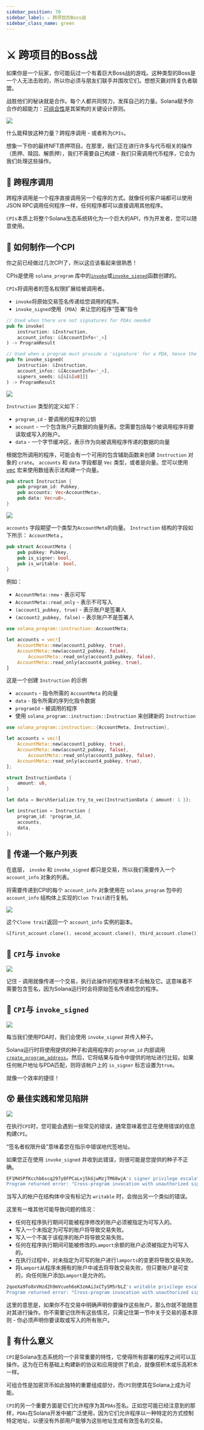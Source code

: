 ```yaml
---
sidebar_position: 70
sidebar_label: ⚔ 跨项目的Boss战
sidebar_class_name: green
---
```


# ⚔ 跨项目的Boss战

如果你是一个玩家，你可能玩过一个有着巨大Boss战的游戏。这种类型的Boss是一个人无法击败的，所以你必须与朋友们联手并围攻它们。想想灭霸对阵复仇者联盟。

战胜他们的秘诀就是合作。每个人都共同努力，发挥自己的力量。Solana赋予你合作的超能力：[可组合性](https://en.wikipedia.org/wiki/Composability?utm_source=buildspace.so&utm_medium=buildspace_project)是其架构的关键设计原则。

![](./img/giphy.gif)


什么能释放这种力量？跨程序调用 - 或者称为`CPIs`。

想象一下你的最终NFT质押项目。在那里，我们正在进行许多与代币相关的操作（质押、赎回、解质押），我们不需要自己构建 - 我们只需调用代币程序，它会为我们处理这些操作。

## 🔀 跨程序调用

跨程序调用是一个程序直接调用另一个程序的方式。就像任何客户端都可以使用JSON RPC调用任何程序一样，任何程序都可以直接调用其他程序。

`CPIs`本质上将整个Solana生态系统转化为一个巨大的API，作为开发者，您可以随意使用。

## 🤔 如何制作一个CPI

你之前已经做过几次CPI了，所以这应该看起来很熟悉！

CPIs是使用 `solana_program` 库中的[`invoke`](https://docs.rs/solana-program/1.10.19/solana_program/program/fn.invoke.html?utm_source=buildspace.so&utm_medium=buildspace_project)或[`invoke_signed`](https://docs.rs/solana-program/1.10.19/solana_program/program/fn.invoke_signed.html?utm_source=buildspace.so&utm_medium=buildspace_project)函数创建的。

`CPIs`将调用者的签名权限扩展给被调用者。

-  `invoke`将原始交易签名传递给您调用的程序。
- `invoke_signed`使用（`PDA`）来让您的程序“签署”指令

```rust
// Used when there are not signatures for PDAs needed
pub fn invoke(
    instruction: &Instruction,
    account_infos: &[AccountInfo<'_>]
) -> ProgramResult

// Used when a program must provide a 'signature' for a PDA, hence the signer_seeds parameter
pub fn invoke_signed(
    instruction: &Instruction,
    account_infos: &[AccountInfo<'_>],
    signers_seeds: &[&[&[u8]]]
) -> ProgramResult
```

![](./img/invoke-.png)

`Instruction` 类型的定义如下：

- `program_id` - 要调用的程序的公钥
- `account` - 一个包含账户元数据的向量列表。您需要包括每个被调用程序将要读取或写入的账户。
- `data` - 一个字节缓冲区，表示作为向被调用程序传递的数据的向量

根据您所调用的程序，可能会有一个可用的包含辅助函数来创建 `Instruction` 对象的 `crate`。 `accounts` 和 `data` 字段都是 `Vec` 类型，或者是向量。您可以使用 [vec](https://doc.rust-lang.org/std/macro.vec.html?utm_source=buildspace.so&utm_medium=buildspace_project#) 宏来使用数组表示法构建一个向量。

```rust
pub struct Instruction {
    pub program_id: Pubkey,
    pub accounts: Vec<AccountMeta>,
    pub data: Vec<u8>,
}
```

![](./img/instruction.png)

`accounts` 字段期望一个类型为`AccountMeta`的向量。 `Instruction` 结构的字段如下所示： `AccountMeta` 。

```rust
pub struct AccountMeta {
    pub pubkey: Pubkey,
    pub is_signer: bool,
    pub is_writable: bool,
}
```

例如：

- `AccountMeta::new` - 表示可写
- `AccountMeta::read_only` - 表示不可写入
- `(account1_pubkey, true)` - 表示账户是签署人
- `(account2_pubkey, false)` - 表示账户不是签署人

```rust
use solana_program::instruction::AccountMeta;

let accounts = vec![
    AccountMeta::new(account1_pubkey, true),
    AccountMeta::new(account2_pubkey, false),
		AccountMeta::read_only(account3_pubkey, false),
    AccountMeta::read_only(account4_pubkey, true),
]
```

这是一个创建 `Instruction` 的示例

- `accounts` - 指令所需的 `AccountMeta` 的向量
- `data` - 指令所需的序列化指令数据
- `programId` - 被调用的程序
- 使用 `solana_program::instruction::Instruction` 来创建新的 `Instruction`

```rust
use solana_program::instruction::{AccountMeta, Instruction},

let accounts = vec![
    AccountMeta::new(account1_pubkey, true),
    AccountMeta::new(account2_pubkey, false),
		AccountMeta::read_only(account3_pubkey, false),
    AccountMeta::read_only(account4_pubkey, true),
];

struct InstructionData {
    amount: u8,
}

let data = BorshSerialize.try_to_vec(InstructionData { amount: 1 });

let instruction = Instruction {
    program_id: *program_id,
    accounts,
    data,
};
```

## 📜 传递一个账户列表

在底层， `invoke` 和 `invoke_signed` 都只是交易，所以我们需要传入一个 `account_info` 对象的列表。

将需要传递到CPI的每个 `account_info` 对象使用在 `solana_program` 包中的 `account_info` 结构体上实现的`Clon Trait`进行复制。


![](./img/call-invoke.png)

这个`Clone trait`返回一个 `account_info` 实例的副本。

```rust
&[first_account.clone(), second_account.clone(), third_account.clone()]
```

## 🏒 `CPI`与 `invoke`


![](./img/cpi-with-invoke.png)

记住 - 调用就像传递一个交易，执行此操作的程序根本不会触及它。这意味着不需要包含签名，因为Solana运行时会将原始签名传递给您的程序。

## 🏑 `CPI`与 `invoke_signed`

![](./img/cpi-with-invoke-signed.png)

每当我们使用PDA时，我们会使用 `invoke_signed` 并传入种子。

Solana运行时将使用提供的种子和调用程序的 `program_id` 内部调用[`create_program_address`](https://docs.rs/solana-program/1.4.4/solana_program/pubkey/struct.Pubkey.html#method.create_program_address?utm_source=buildspace.so&utm_medium=buildspace_project)。然后，它将结果与指令中提供的地址进行比较。如果任何帐户地址与PDA匹配，则将该帐户上的 `is_signer` 标志设置为`true`。

就像一个效率的捷径！

## 😲 最佳实践和常见陷阱

![](./img/cpi-1.png)

在执行`CPI`时，您可能会遇到一些常见的错误，通常意味着您正在使用错误的信息构建`CPI`。

“签名者权限升级”意味着您在指示中错误地代签地址。

如果您正在使用 `invoke_signed` 并收到此错误，则很可能是您提供的种子不正确。

```bash
EF1M4SPfKcchb6scq297y8FPCaLvj5kGjwMzjTM68wjA's signer privilege escalated
Program returned error: "Cross-program invocation with unauthorized signer or writable account"
```


当写入的帐户在结构体中没有标记为 `writable` 时，会抛出另一个类似的错误。



这里有一堆其他可能导致问题的情况：

- 任何在程序执行期间可能被程序修改的账户必须被指定为可写入的。
- 写入一个未指定为可写的账户将导致交易失败。
- 写入一个不属于该程序的账户将导致交易失败。
- 任何在程序执行期间可能被修改的`Lamport`余额的账户必须被指定为可写入的。
- 在执行过程中，对未指定为可写的账户进行`lamports`的变更将导致交易失败。
- 将`Lamport`从程序未拥有的账户中减去将导致交易失败，但只要账户是可变的，向任何账户添加`Lamport`是允许的。

```bash
2qoeXa9fo8xVHzd2h9mVcueh6oK3zmAiJxCTySM5rbLZ's writable privilege escalated
Program returned error: "Cross-program invocation with unauthorized signer or writable account"
```

这里的意思是，如果你不在交易中明确声明你要操作这些账户，那么你就不能随意对其进行操作。你不需要记住所有这些情况，只需记住第一节中关于交易的基本原则 - 你必须声明你要读取或写入的所有账户。

## 🤔 有什么意义

`CPI`是Solana生态系统的一个非常重要的特性，它使得所有部署的程序之间可以互操作。这为在已有基础上构建新的协议和应用提供了机会，就像搭积木或乐高积木一样。

可组合性是加密货币如此独特的重要组成部分，而`CPI`则使其在Solana上成为可能。

`CPI`的另一个重要方面是它们允许程序为其`PDAs`签名。正如您可能已经注意到的那样，`PDAs`在Solana开发中被广泛使用，因为它们允许程序以一种特定的方式控制特定地址，以便没有外部用户能够为这些地址生成有效签名的交易。

